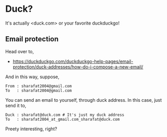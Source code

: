 # Duck?

It's actually <duck.com> or your favorite duckduckgo!

## Email protection

Head over to,

- <https://duckduckgo.com/duckduckgo-help-pages/email-protection/duck-addresses/how-do-i-compose-a-new-email/>

And in this way, suppose,

```
From : sharafat2004@gmail.com
To   : sharafat2004@gmail.com
```

You can send an email to yourself, through duck address. In this case, just send it to,

```
Duck : sharafat@duck.com # It's just my duck address
To   : sharafat2004_at_gmail.com_sharafat@duck.com
```

Preety interesting, right?

